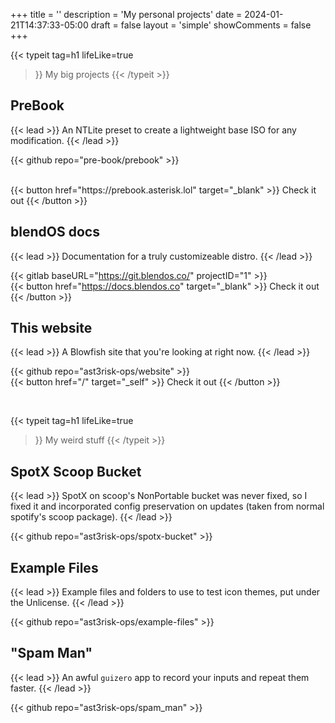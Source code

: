 +++
title = ''
description = 'My personal projects'
date = 2024-01-21T14:37:33-05:00
draft = false
layout = 'simple'
showComments = false
+++

{{< typeit
  tag=h1
  lifeLike=true
>}}
My big projects
{{< /typeit >}}

## PreBook

{{< lead >}}
An NTLite preset to create a lightweight base ISO for any modification.
{{< /lead >}}


{{< github repo="pre-book/prebook" >}}

<br>
{{< button href="https://prebook.asterisk.lol" target="_blank" >}}
 Check it out
{{< /button >}}

## blendOS docs

{{< lead >}}
Documentation for a truly customizeable distro.
{{< /lead >}}

{{< gitlab baseURL="https://git.blendos.co/" projectID="1" >}}
<br>
{{< button href="https://docs.blendos.co" target="_blank" >}}
 Check it out
{{< /button >}}

## This website

{{< lead >}}
A Blowfish site that you're looking at right now.
{{< /lead >}}

{{< github repo="ast3risk-ops/website" >}}
<br>
{{< button href="/" target="_self" >}}
 Check it out
{{< /button >}}

<br>

{{< typeit
  tag=h1
  lifeLike=true
>}}
My weird stuff
{{< /typeit >}}

## SpotX Scoop Bucket

{{< lead >}}
SpotX on scoop's NonPortable bucket was never fixed, so I fixed it and incorporated config preservation on updates (taken from normal spotify's scoop package).
{{< /lead >}}

{{< github repo="ast3risk-ops/spotx-bucket" >}}

## Example Files

{{< lead >}}
Example files and folders to use to test icon themes, put under the Unlicense.
{{< /lead >}}

{{< github repo="ast3risk-ops/example-files" >}}

## "Spam Man"

{{< lead >}}
An awful `guizero` app to record your inputs and repeat them faster.
{{< /lead >}}

{{< github repo="ast3risk-ops/spam_man" >}}
